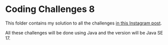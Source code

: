 # Coding Challenges 8

This folder contains my solution to all the challenges
[in this Instagram post](https://www.instagram.com/p/B8WdEBtB4IK/).

All these challenges will be done using Java and the version will be Java SE 17.

